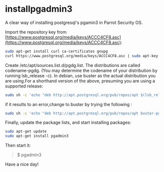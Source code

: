 # installpgadmin3
A clear way of installing postgresql's pgamin3 in Parrot Security OS.

Import the repository key from [https://www.postgresql.org/media/keys/ACCC4CF8.asc](https://www.postgresql.org/media/keys/ACCC4CF8.asc):

```bash
sudo apt-get install curl ca-certificates gnupg
curl https://www.postgresql.org/media/keys/ACCC4CF8.asc | sudo apt-key add -
```

Create /etc/apt/sources.list.d/pgdg.list. The distributions are called codename-pgdg. (You may determine the codename of your distribution by running lsb_release -c). In debian, use buster as the actual distribution you are using.For a shorthand version of the above, presuming you are using a supported release:
```bash 
sudo sh -c 'echo "deb http://apt.postgresql.org/pub/repos/apt $(lsb_release -cs)-pgdg main" > /etc/apt/sources.list.d/pgdg.list'
```
if it results to an error,change to buster by trying the following :
```bash 
sudo sh -c 'echo "deb http://apt.postgresql.org/pub/repos/apt buster-pgdg main" > /etc/apt/sources.list.d/pgdg.list'
```

Finally, update the package lists, and start installing packages:

```bash
sudo apt-get update
sudo apt-get install pgadmin3
```

Then start it:
> $ pgadmin3

Have a nice day!
